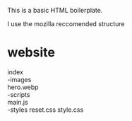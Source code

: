This is a basic HTML boilerplate.

I use the mozilla reccomended structure 

<h1>website</h1>

index <br>
  -images <br>
    hero.webp <br>
  -scripts <br>
    main.js <br>
  -styles
     reset.css
     style.css
  
   
    


